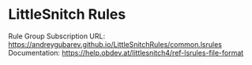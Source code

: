 # LittleSnitch Rules

Rule Group Subscription URL: https://andreygubarev.github.io/LittleSnitchRules/common.lsrules
Documentation: https://help.obdev.at/littlesnitch4/ref-lsrules-file-format
